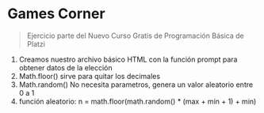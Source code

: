 # Games Corner

> Ejercicio parte del Nuevo Curso Gratis de Programación Básica de Platzi

1. Creamos nuestro archivo básico HTML con la función prompt para obtener datos de la elección
2. Math.floor() sirve para quitar los decimales
3. Math.random() No necesita parametros, genera un valor aleatorio entre 0 a 1
4. función aleatorio: n = math.floor(math.random() * (max + min + 1) + min)
